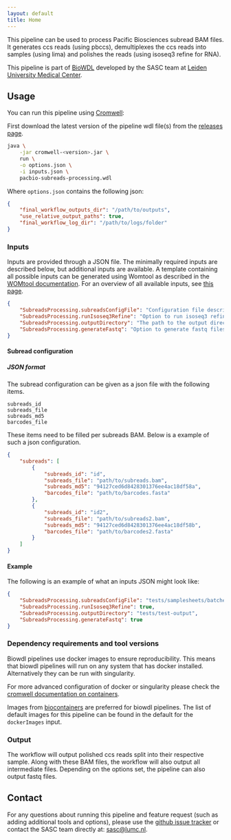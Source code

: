 ```yaml
---
layout: default
title: Home
---
```


This pipeline can be used to process Pacific Biosciences subread BAM files.
It generates ccs reads (using pbccs), demultiplexes the ccs reads into samples
(using lima) and polishes the reads (using isoseq3 refine for RNA).

This pipeline is part of [BioWDL](https://biowdl.github.io/)
developed by the SASC team
at [Leiden University Medical Center](https://www.lumc.nl/).

## Usage
You can run this pipeline using
[Cromwell](http://cromwell.readthedocs.io/en/stable/):

First download the latest version of the pipeline wdl file(s)
from the
[releases page](https://github.com/biowdl/PacBio-subreads-processing/releases).

```bash
java \
    -jar cromwell-<version>.jar \
    run \
    -o options.json \
    -i inputs.json \
    pacbio-subreads-processing.wdl
```

Where `options.json` contains the following json:
```json
{
    "final_workflow_outputs_dir": "/path/to/outputs",
    "use_relative_output_paths": true,
    "final_workflow_log_dir": "/path/to/logs/folder"
}
```

### Inputs
Inputs are provided through a JSON file. The minimally required inputs are
described below, but additional inputs are available.
A template containing all possible inputs can be generated using
Womtool as described in the
[WOMtool documentation](http://cromwell.readthedocs.io/en/stable/WOMtool/).
For an overview of all available inputs, see [this page](./inputs.html).

```json
{
    "SubreadsProcessing.subreadsConfigFile": "Configuration file describing input subread BAMs and barcode files.",
    "SubreadsProcessing.runIsoseq3Refine": "Option to run isoseq3 refine for de-novo transcript reconstruction.",
    "SubreadsProcessing.outputDirectory": "The path to the output directory.",
    "SubreadsProcessing.generateFastq": "Option to generate fastq files from demultiplexed bam files."
}
```

#### Subread configuration
##### JSON format
The subread configuration can be given as a json file with the following items.

```
subreads_id
subreads_file
subreads_md5
barcodes_file
```

These items need to be filled per subreads BAM.
Below is a example of such a json configuration.

```json
{
    "subreads": [
        {
            "subreads_id": "id",
            "subreads_file": "path/to/subreads.bam",
            "subreads_md5": "94127ced6d8428301376ee4ac18df58a",
            "barcodes_file": "path/to/barcodes.fasta"
        },
        {
            "subreads_id": "id2",
            "subreads_file": "path/to/subreads2.bam",
            "subreads_md5": "94127ced6d8428301376ee4ac18df58b",
            "barcodes_file": "path/to/barcodes2.fasta"
        }
    ]
}
```

#### Example
The following is an example of what an inputs JSON might look like:

```json
{
    "SubreadsProcessing.subreadsConfigFile": "tests/samplesheets/batches.json",
    "SubreadsProcessing.runIsoseq3Refine": true,
    "SubreadsProcessing.outputDirectory": "tests/test-output",
    "SubreadsProcessing.generateFastq": true
}
```

### Dependency requirements and tool versions
Biowdl pipelines use docker images to ensure  reproducibility. This
means that biowdl pipelines will run on any system that has docker
installed. Alternatively they can be run with singularity.

For more advanced configuration of docker or singularity please check
the [cromwell documentation on containers](
https://cromwell.readthedocs.io/en/stable/tutorials/Containers/).

Images from [biocontainers](https://biocontainers.pro) are preferred for
biowdl pipelines. The list of default images for this pipeline can be
found in the default for the `dockerImages` input.

### Output
The workflow will output polished ccs reads split into their respective sample.
Along with these BAM files, the workflow will also output all
intermediate files. Depending on the options set, the pipeline can also output
fastq files.

## Contact
<p>
  <!-- Obscure e-mail address for spammers -->
For any questions about running this pipeline and feature request (such as
adding additional tools and options), please use the
<a href='https://github.com/biowdl/PacBio-subreads-processing/issues'>github issue tracker</a>
or contact the SASC team directly at: 
<a href='&#109;&#97;&#105;&#108;&#116;&#111;&#58;&#115;&#97;&#115;&#99;&#64;&#108;&#117;&#109;&#99;&#46;&#110;&#108;'>
&#115;&#97;&#115;&#99;&#64;&#108;&#117;&#109;&#99;&#46;&#110;&#108;</a>.
</p>
